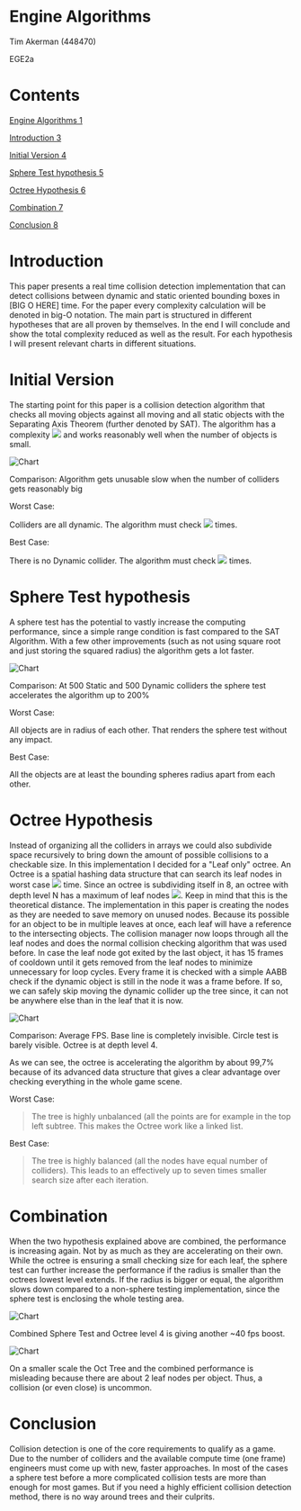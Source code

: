 Engine Algorithms
=================

Tim Akerman (448470)

EGE2a

Contents
========

[Engine Algorithms 1](#engine-algorithms)

[Introduction 3](#introduction)

[Initial Version 4](#initial-version)

[Sphere Test hypothesis 5](#sphere-test-hypothesis)

[Octree Hypothesis 6](#octree-hypothesis)

[Combination 7](#combination)

[Conclusion 8](#conclusion)

Introduction
============

This paper presents a real time collision detection implementation that
can detect collisions between dynamic and static oriented bounding boxes
in \[BIG O HERE\] time. For the paper every complexity calculation will
be denoted in big-O notation. The main part is structured in different
hypotheses that are all proven by themselves. In the end I will conclude
and show the total complexity reduced as well as the result. For each
hypothesis I will present relevant charts in different situations.

Initial Version
===============

The starting point for this paper is a collision detection algorithm
that checks all moving objects against all moving and all static objects
with the Separating Axis Theorem (further denoted by SAT). The algorithm
has a complexity <img src="https://latex.codecogs.com/gif.latex?O=(\frac{1}{2}\left( d^{2} - d \right) + ds)"/> and works
reasonably well when the number of objects is small.

![Chart](media/BaseLineAvgFPS.png "Base Line")


Comparison: Algorithm gets unusable slow when the number of colliders
gets reasonably big

Worst Case:

Colliders are all dynamic. The algorithm must check
<img src="https://latex.codecogs.com/gif.latex?\frac{1}{2}\left( n^{2} - n \right)"/> times.

Best Case:

There is no Dynamic collider. The algorithm must check
<img src="https://latex.codecogs.com/gif.latex?\frac{1}{2}\left( 0^{2} - 0 \right) + 0s = 0"/> 
times.

Sphere Test hypothesis
======================

A sphere test has the potential to vastly increase the computing
performance, since a simple range condition is fast compared to the SAT
Algorithm. With a few other improvements (such as not using square root
and just storing the squared radius) the algorithm gets a lot faster.

![Chart](media/SphereTestHypothesis.png "Sphere Test")

Comparison: At 500 Static and 500 Dynamic colliders the sphere test
accelerates the algorithm up to 200%

Worst Case:

All objects are in radius of each other. That renders the sphere test
without any impact.

Best Case:

All the objects are at least the bounding spheres radius apart from each
other.

Octree Hypothesis
=================

Instead of organizing all the colliders in arrays we could also
subdivide space recursively to bring down the amount of possible
collisions to a checkable size. In this implementation I decided for a
"Leaf only" octree. An Octree is a spatial hashing data structure that
can search its leaf nodes in worst case <img src="https://latex.codecogs.com/gif.latex?O\left( n \right) = n"/> time.
Since an octree is subdividing itself in 8, an octree with depth level N
has a maximum of leaf nodes <img src="https://latex.codecogs.com/gif.latex?M\left( N \right) = 8^{N}"/>. Keep in mind
that this is the theoretical distance. The implementation in this paper
is creating the nodes as they are needed to save memory on unused nodes.
Because its possible for an object to be in multiple leaves at once,
each leaf will have a reference to the intersecting objects. The
collision manager now loops through all the leaf nodes and does the
normal collision checking algorithm that was used before. In case the
leaf node got exited by the last object, it has 15 frames of cooldown
until it gets removed from the leaf nodes to minimize unnecessary for
loop cycles. Every frame it is checked with a simple AABB check if the
dynamic object is still in the node it was a frame before. If so, we can
safely skip moving the dynamic collider up the tree since, it can not be
anywhere else than in the leaf that it is now.


![Chart](media/OctTreeHypothesis.png "Oct Tree")


Comparison: Average FPS. Base line is completely invisible. Circle test
is barely visible. Octree is at depth level 4.

As we can see, the octree is accelerating the algorithm by about 99,7%
because of its advanced data structure that gives a clear advantage over
checking everything in the whole game scene.

Worst Case:

> The tree is highly unbalanced (all the points are for example in the
> top left subtree. This makes the Octree work like a linked list.

Best Case:

> The tree is highly balanced (all the nodes have equal number of
> colliders). This leads to an effectively up to seven times smaller
> search size after each iteration.

Combination
===========

When the two hypothesis explained above are combined, the performance is
increasing again. Not by as much as they are accelerating on their own.
While the octree is ensuring a small checking size for each leaf, the
sphere test can further increase the performance if the radius is
smaller than the octrees lowest level extends. If the radius is bigger
or equal, the algorithm slows down compared to a non-sphere testing
implementation, since the sphere test is enclosing the whole testing
area.


![Chart](media/SphereOctHypothesis.png "Oct Tree")


Combined Sphere Test and Octree level 4 is giving another \~40 fps
boost.

![Chart](media/OctTreeSmallHypothesis.png "Oct Tree")

On a smaller scale the Oct Tree and the combined performance is
misleading because there are about 2 leaf nodes per object. Thus, a
collision (or even close) is uncommon.

Conclusion
==========

Collision detection is one of the core requirements to qualify as a
game. Due to the number of colliders and the available compute time (one
frame) engineers must come up with new, faster approaches. In most of
the cases a sphere test before a more complicated collision tests are
more than enough for most games. But if you need a highly efficient
collision detection method, there is no way around trees and their
culprits.
